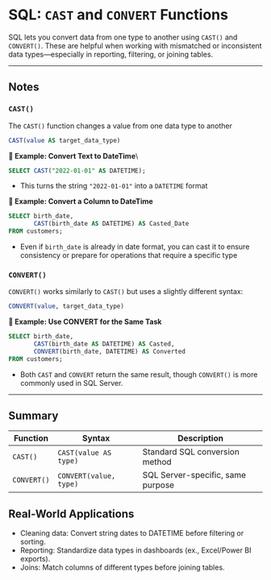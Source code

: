 # SQL: `CAST` and `CONVERT` Functions

SQL lets you convert data from one type to another using `CAST()` and `CONVERT()`. These are helpful when working with mismatched or inconsistent data types—especially in reporting, filtering, or joining tables.

---

## Notes
### `CAST()`
The `CAST()` function changes a value from one data type to another
```sql
CAST(value AS target_data_type)
```

**📌 Example: Convert Text to DateTime**\
```sql
SELECT CAST("2022-01-01" AS DATETIME);
```
- This turns the string `"2022-01-01"` into a `DATETIME` format

**📌 Example: Convert a Column to DateTime**
```sql
SELECT birth_date,
       CAST(birth_date AS DATETIME) AS Casted_Date
FROM customers;
```
- Even if `birth_date` is already in date format, you can cast it to ensure consistency or prepare for operations that require a specific type

### `CONVERT()`
`CONVERT()` works similarly to `CAST()` but uses a slightly different syntax:
```sql
CONVERT(value, target_data_type)
```

**📌 Example: Use CONVERT for the Same Task**
```sql
SELECT birth_date,
       CAST(birth_date AS DATETIME) AS Casted,
       CONVERT(birth_date, DATETIME) AS Converted
FROM customers;
```
-  Both `CAST` and `CONVERT` return the same result, though `CONVERT()` is more commonly used in SQL Server.

---

## Summary
| Function    | Syntax                 | Description                       |
| ----------- | ---------------------- | --------------------------------- |
| `CAST()`    | `CAST(value AS type)`  | Standard SQL conversion method    |
| `CONVERT()` | `CONVERT(value, type)` | SQL Server-specific, same purpose |

## Real-World Applications
- Cleaning data: Convert string dates to DATETIME before filtering or sorting.
- Reporting: Standardize data types in dashboards (ex., Excel/Power BI exports).
- Joins: Match columns of different types before joining tables.
